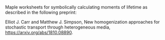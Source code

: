 Maple worksheets for symbolically calculating moments of lifetime as described in the following preprint:

Elliot J. Carr and Matthew J. Simpson, New homogenization approaches for stochastic transport through heterogeneous media, https://arxiv.org/abs/1810.08890.
